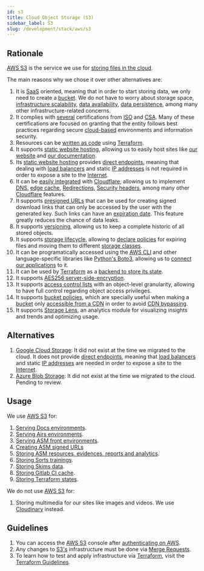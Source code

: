 ```yaml
---
id: s3
title: Cloud Object Storage (S3)
sidebar_label: S3
slug: /development/stack/aws/s3
---
```


## Rationale

[AWS S3][S3]
is the service we use for
[storing files in the cloud](https://en.wikipedia.org/wiki/Cloud_storage).

The main reasons why we chose it
over other alternatives are:

1. It is
    [SaaS](https://en.wikipedia.org/wiki/Software_as_a_service)
    oriented,
    meaning that
    in order to start storing data,
    we only need to
    create a
    [bucket](https://docs.aws.amazon.com/AmazonS3/latest/userguide/UsingBucket.html).
    We do not have to worry about
    storage space,
    [infrastructure scalability](https://en.wikipedia.org/wiki/Scalability),
    [data availability](https://en.wikipedia.org/wiki/Availability),
    [data persistence](https://en.wikipedia.org/wiki/Persistence_(computer_science)),
    among many other infrastructure-related concerns.
1. It complies with [several](https://aws.amazon.com/compliance/iso-certified/)
    certifications from
    [ISO](https://en.wikipedia.org/wiki/International_Organization_for_Standardization)
    and
    [CSA](https://en.wikipedia.org/wiki/Cloud_Security_Alliance).
    Many of these certifications
    are focused on granting that the entity
    follows best practices regarding secure
    [cloud-based](https://en.wikipedia.org/wiki/Cloud_computing) environments
    and information security.
1. Resources can be
    [written as code](https://registry.terraform.io/providers/hashicorp/aws/latest/docs/resources/s3_bucket)
    using
    [Terraform][TERRAFORM].
1. It supports
    [static website hosting](https://docs.aws.amazon.com/AmazonS3/latest/userguide/WebsiteHosting.html),
    allowing us to easily host sites like
    [our website](https://fluidattacks.com)
    and
    [our documentation](https://docs.fluidattacks.com).
1. Its
    [static website hosting](https://docs.aws.amazon.com/AmazonS3/latest/userguide/WebsiteHosting.html)
    provides
    [direct endpoints](https://docs.aws.amazon.com/AmazonS3/latest/userguide/WebsiteEndpoints.html),
    meaning that dealing with
    [load balancers](https://en.wikipedia.org/wiki/Load_balancing_(computing))
    and static
    [IP addresses](https://en.wikipedia.org/wiki/IP_address)
    is not required
    in order to expose a site
    to the
    [Internet](https://en.wikipedia.org/wiki/Internet).
1. It can be
    [easily integrated](https://gitlab.com/fluidattacks/product/-/tree/56683d3cfbc2b1be3ebe8ae6dd4627b066961aa9/docs/infra/terraform)
    with
    [Cloudflare](/development/stack/cloudflare),
    allowing us to implement
    [DNS](https://gitlab.com/fluidattacks/product/-/blob/56683d3cfbc2b1be3ebe8ae6dd4627b066961aa9/docs/infra/terraform/dns.tf#L3),
    [edge cache](https://gitlab.com/fluidattacks/product/-/blob/56683d3cfbc2b1be3ebe8ae6dd4627b066961aa9/docs/infra/terraform/cache.tf),
    [Redirections](https://gitlab.com/fluidattacks/product/-/blob/56683d3cfbc2b1be3ebe8ae6dd4627b066961aa9/docs/infra/terraform/dns.tf#L21),
    [Security headers](https://gitlab.com/fluidattacks/product/-/blob/56683d3cfbc2b1be3ebe8ae6dd4627b066961aa9/docs/infra/terraform/headers.tf),
    among many other
    [Cloudflare](/development/stack/cloudflare)
    features.
1. It supports
    [presigned URLs](https://docs.aws.amazon.com/AmazonS3/latest/userguide/ShareObjectPreSignedURL.html)
    that can be used
    for creating signed download links
    that can only be accessed by the user
    with the generated key.
    Such links can have
    an
    [expiration date](https://gitlab.com/fluidattacks/product/-/blob/56683d3cfbc2b1be3ebe8ae6dd4627b066961aa9/integrates/back/src/s3/operations.py#L93).
    This feature greatly reduces the chance
    of data leaks.
1. It supports
    [versioning](https://docs.aws.amazon.com/AmazonS3/latest/userguide/manage-versioning-examples.html),
    allowing us to keep a complete historic of all stored objects.
1. It supports
    [storage lifecycle](https://docs.aws.amazon.com/AmazonS3/latest/userguide/object-lifecycle-mgmt.html),
    allowing to
    [declare policies](https://gitlab.com/fluidattacks/product/-/blob/56683d3cfbc2b1be3ebe8ae6dd4627b066961aa9/skims/infra/s3_data.tf#L10)
    for expiring files
    and moving them to
    different
    [storage classes](https://docs.aws.amazon.com/AmazonS3/latest/userguide/storage-class-intro.html).
1. It can be
    programatically accessed
    using the [AWS CLI](https://docs.aws.amazon.com/cli/latest/reference/s3/)
    and other language-specific
    libraries like
    [Python's Boto3](https://boto3.amazonaws.com/v1/documentation/api/latest/reference/services/s3.html),
    allowing us to
    [connect our applications](https://gitlab.com/fluidattacks/product/-/blob/56683d3cfbc2b1be3ebe8ae6dd4627b066961aa9/integrates/back/src/s3/operations.py)
    to it.
1. It can be used by [Terraform][TERRAFORM]
    as a
    [backend to store its state](https://www.terraform.io/docs/language/settings/backends/s3.html).
1. It supports
    [AES256 server-side-encryption](https://gitlab.com/fluidattacks/product/-/blob/56683d3cfbc2b1be3ebe8ae6dd4627b066961aa9/skims/infra/s3_data.tf#L25).
1. It supports
    [access control lists](https://docs.aws.amazon.com/AmazonS3/latest/userguide/acl-overview.html)
    with an object-level granularity,
    allowing to have full control
    regarding object access privileges.
1. It supports
    [bucket policies](https://docs.aws.amazon.com/AmazonS3/latest/userguide/bucket-policies.html),
    which are specially useful
    when making a
    [bucket](https://docs.aws.amazon.com/AmazonS3/latest/userguide/UsingBucket.html)
    only [accessible from a CDN](https://gitlab.com/fluidattacks/product/-/blob/56683d3cfbc2b1be3ebe8ae6dd4627b066961aa9/docs/infra/terraform/bucket.tf#L31)
    in order to avoid
    [CDN bypassing](https://opendatasecurity.co.uk/how-to-bypass-cdn/).
1. It supports
    [Storage Lens](https://docs.aws.amazon.com/AmazonS3/latest/userguide/storage_lens.html),
    an analytics module for visualizing
    insights and trends
    and optimizing usage.

## Alternatives

1. [Google Cloud Storage](https://cloud.google.com/storage):
    It did not exist at the time we migrated to the cloud.
    It does not provide
    [direct endpoints](https://docs.aws.amazon.com/AmazonS3/latest/userguide/WebsiteEndpoints.html),
    meaning that
    [load balancers](https://en.wikipedia.org/wiki/Load_balancing_(computing))
    and static
    [IP addresses](https://en.wikipedia.org/wiki/IP_address)
    are needed
    in order to expose a site
    to the
    [Internet](https://en.wikipedia.org/wiki/Internet).
1. [Azure Blob Storage](https://azure.microsoft.com/en-gb/services/storage/blobs/):
    It did not exist at the time we migrated to the cloud.
    Pending to review.

## Usage

We use [AWS S3][S3] for:

1. [Serving Docs environments](https://gitlab.com/fluidattacks/product/-/blob/56683d3cfbc2b1be3ebe8ae6dd4627b066961aa9/docs/infra/terraform/bucket.tf).
1. [Serving Airs environments](https://gitlab.com/fluidattacks/product/-/tree/56683d3cfbc2b1be3ebe8ae6dd4627b066961aa9/airs/deploy).
1. [Serving ASM front environments](https://gitlab.com/fluidattacks/product/-/tree/56683d3cfbc2b1be3ebe8ae6dd4627b066961aa9/integrates/deploy/front/terraform).
1. [Creating ASM signed URLs](https://gitlab.com/fluidattacks/product/-/blob/56683d3cfbc2b1be3ebe8ae6dd4627b066961aa9/integrates/back/src/s3/operations.py#L93)
1. [Storing ASM resources, evidences, reports and analytics](https://gitlab.com/fluidattacks/product/-/blob/56683d3cfbc2b1be3ebe8ae6dd4627b066961aa9/integrates/deploy/terraform-resources/cloudfront/s3.tf).
1. [Storing Sorts trainings](https://gitlab.com/fluidattacks/product/-/blob/56683d3cfbc2b1be3ebe8ae6dd4627b066961aa9/sorts/infra/s3.tf).
1. [Storing Skims data](https://gitlab.com/fluidattacks/product/-/blob/56683d3cfbc2b1be3ebe8ae6dd4627b066961aa9/skims/infra/s3_data.tf).
1. [Storing Gitlab CI cache](/development/stack/gitlab-ci).
1. [Storing Terraform states](https://gitlab.com/fluidattacks/product/-/blob/56683d3cfbc2b1be3ebe8ae6dd4627b066961aa9/makes/applications/makes/dns/src/terraform/main.tf#L15).

We do not use [AWS S3][S3] for:

1. Storing multimedia
    for our sites
    like images and videos.
    We use [Cloudinary](https://cloudinary.com/)
    instead.

## Guidelines

1. You can access the
    [AWS S3][S3] console
    after [authenticating on AWS](/development/stack/aws#guidelines).
1. Any changes to
    [S3's][S3]
    infrastructure must be done via
    [Merge Requests](https://docs.gitlab.com/ee/user/project/merge_requests/).
1. To learn how to test and apply infrastructure via [Terraform][TERRAFORM],
    visit the
    [Terraform Guidelines](/development/stack/terraform#guidelines).

[S3]: https://aws.amazon.com/s3/
[TERRAFORM]: /development/stack/terraform
